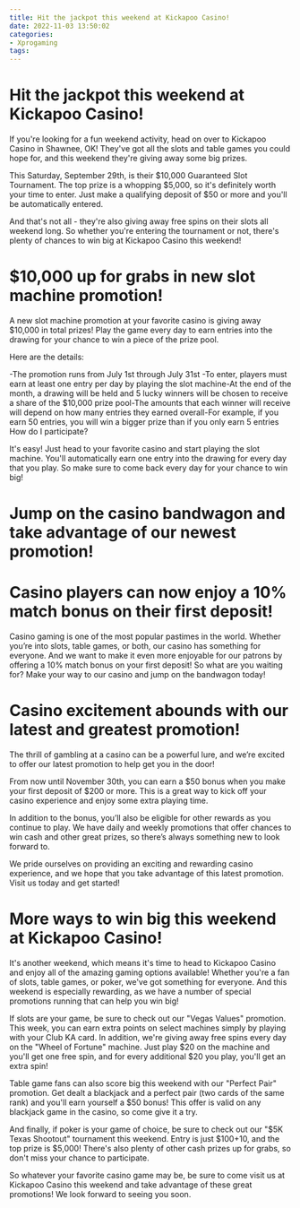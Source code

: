 ```yaml
---
title: Hit the jackpot this weekend at Kickapoo Casino!
date: 2022-11-03 13:50:02
categories:
- Xprogaming
tags:
---
```



#  Hit the jackpot this weekend at Kickapoo Casino!

If you're looking for a fun weekend activity, head on over to Kickapoo Casino in Shawnee, OK! They've got all the slots and table games you could hope for, and this weekend they're giving away some big prizes.

This Saturday, September 29th, is their $10,000 Guaranteed Slot Tournament. The top prize is a whopping $5,000, so it's definitely worth your time to enter. Just make a qualifying deposit of $50 or more and you'll be automatically entered.

And that's not all - they're also giving away free spins on their slots all weekend long. So whether you're entering the tournament or not, there's plenty of chances to win big at Kickapoo Casino this weekend!

#  $10,000 up for grabs in new slot machine promotion!

A new slot machine promotion at your favorite casino is giving away $10,000 in total prizes! Play the game every day to earn entries into the drawing for your chance to win a piece of the prize pool.

Here are the details:

-The promotion runs from July 1st through July 31st
-To enter, players must earn at least one entry per day by playing the slot machine-At the end of the month, a drawing will be held and 5 lucky winners will be chosen to receive a share of the $10,000 prize pool-The amounts that each winner will receive will depend on how many entries they earned overall-For example, if you earn 50 entries, you will win a bigger prize than if you only earn 5 entries
How do I participate?

It's easy! Just head to your favorite casino and start playing the slot machine. You'll automatically earn one entry into the drawing for every day that you play. So make sure to come back every day for your chance to win big!

#  Jump on the casino bandwagon and take advantage of our newest promotion!

# Casino players can now enjoy a 10% match bonus on their first deposit!

Casino gaming is one of the most popular pastimes in the world. Whether you’re into slots, table games, or both, our casino has something for everyone. And we want to make it even more enjoyable for our patrons by offering a 10% match bonus on your first deposit! So what are you waiting for? Make your way to our casino and jump on the bandwagon today!

#  Casino excitement abounds with our latest and greatest promotion!

The thrill of gambling at a casino can be a powerful lure, and we’re excited to offer our latest promotion to help get you in the door!

From now until November 30th, you can earn a $50 bonus when you make your first deposit of $200 or more. This is a great way to kick off your casino experience and enjoy some extra playing time.

In addition to the bonus, you’ll also be eligible for other rewards as you continue to play. We have daily and weekly promotions that offer chances to win cash and other great prizes, so there’s always something new to look forward to.

We pride ourselves on providing an exciting and rewarding casino experience, and we hope that you take advantage of this latest promotion. Visit us today and get started!

#  More ways to win big this weekend at Kickapoo Casino!

It's another weekend, which means it's time to head to Kickapoo Casino and enjoy all of the amazing gaming options available! Whether you're a fan of slots, table games, or poker, we've got something for everyone. And this weekend is especially rewarding, as we have a number of special promotions running that can help you win big!

If slots are your game, be sure to check out our "Vegas Values" promotion. This week, you can earn extra points on select machines simply by playing with your Club KA card. In addition, we're giving away free spins every day on the "Wheel of Fortune" machine. Just play $20 on the machine and you'll get one free spin, and for every additional $20 you play, you'll get an extra spin!

Table game fans can also score big this weekend with our "Perfect Pair" promotion. Get dealt a blackjack and a perfect pair (two cards of the same rank) and you'll earn yourself a $50 bonus! This offer is valid on any blackjack game in the casino, so come give it a try.

And finally, if poker is your game of choice, be sure to check out our "$5K Texas Shootout" tournament this weekend. Entry is just $100+10, and the top prize is $5,000! There's also plenty of other cash prizes up for grabs, so don't miss your chance to participate.

So whatever your favorite casino game may be, be sure to come visit us at Kickapoo Casino this weekend and take advantage of these great promotions! We look forward to seeing you soon.